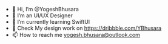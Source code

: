 - 👋 Hi, I’m @YogeshBhusara
- 👀 I’m an UI/UX Designer
- 🌱 I’m currently learning SwiftUI
- 💞️ Check My design work on https://dribbble.com/YBhusara
- 📫 How to reach me yogesh.bhusara@outlook.com

<!---
YogeshBhusara/YogeshBhusara is a ✨ special ✨ repository because its `README.md` (this file) appears on your GitHub profile.
You can click the Preview link to take a look at your changes.
--->

